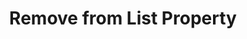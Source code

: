 ---
title: Remove from List Property
excerpt: Removes a specific value in a list property.
api:
  file: ingestion-api.json
  operationId: group-remove-from-list-property
deprecated: false
hidden: false
metadata:
  title: ''
  description: ''
  robots: index
next:
  description: ''
---